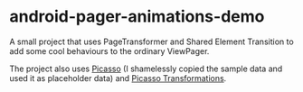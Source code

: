 # android-pager-animations-demo

A small project that uses PageTransformer and Shared Element Transition to add some cool behaviours to the ordinary ViewPager.

The project also uses [Picasso](https://github.com/square/picasso) (I shamelessly copied the sample data and used it as placeholder data) and [Picasso Transformations](https://github.com/wasabeef/picasso-transformations).
